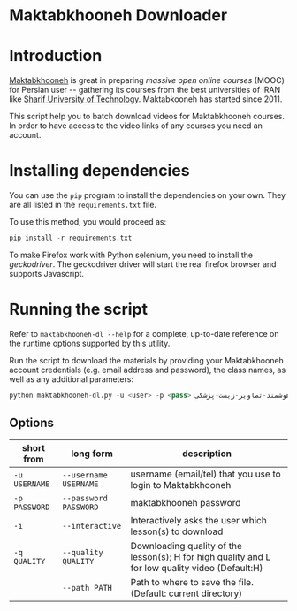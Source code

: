 # Maktabkhooneh Downloader

# Introduction

[Maktabkhooneh](http://maktabkhooneh.org) is great in preparing *massive open online courses* (MOOC) for Persian user -- gathering its courses from  the best universities of IRAN like [Sharif University of Technology](http://sharif.edu). Maktabkooneh has started since 2011.

This script help you to batch download videos for Maktabkhooneh courses.
In order to have access to the video links of any courses you need an account.


# Installing dependencies

You can use the `pip` program to install the dependencies on your own.  They are all listed in the `requirements.txt` file.

To use this method, you would proceed as:

```python
pip install -r requirements.txt
```

To make Firefox work with Python selenium, you need to install the *geckodriver*. The geckodriver driver will start the real firefox browser and supports Javascript.

# Running the script
Refer to `maktabkhooneh-dl --help` for a complete, up-to-date reference on the runtime options supported by this utility.

Run the script to download the materials by providing your Maktabkhooneh account credentials (e.g. email address and  password), the class names, as well as any additional parameters:

```python
python maktabkhooneh-dl.py -u <user> -p <pass> آموزش-رایگان-تحلیل-هوشمند-تصاویر-زیست-پزشکی-mk1070
```

## Options 
|short from |long form | description|
|---|---|---|
|`-u USERNAME`| `--username USERNAME` | username (email/tel) that you use to login to Maktabkhooneh|
|`-p PASSWORD` | `--password PASSWORD` |maktabkhooneh password |
| `-i` |`--interactive` | Interactively asks the user which lesson(s) to download|
| `-q QUALITY` |`--quality QUALITY`| Downloading quality of the lesson(s); H for high quality and L for low quality video (Default:H)|
|| `--path PATH` | Path to where to save the file. (Default: current directory)|
